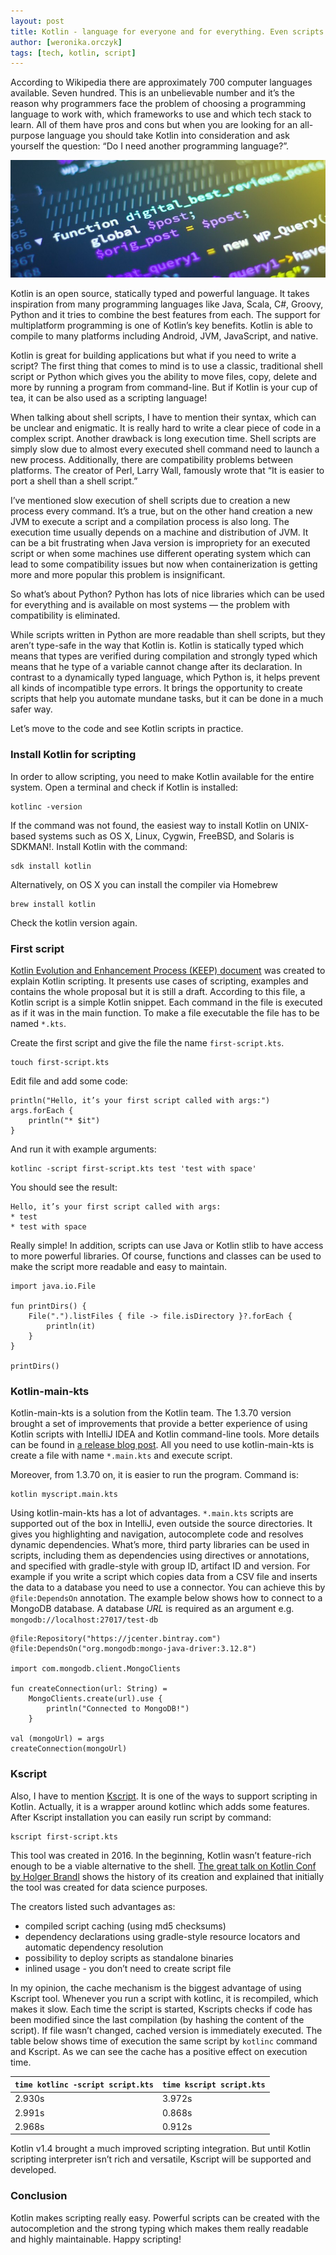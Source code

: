 ```yaml
---
layout: post
title: Kotlin - language for everyone and for everything. Even scripts.
author: [weronika.orczyk]
tags: [tech, kotlin, script]
---
```


According to Wikipedia there are approximately 700 computer languages available. Seven hundred.
This is an unbelievable number and it’s the reason why programmers face the problem of
choosing a programming language to work with, which frameworks to use and which tech stack to learn.
All of them have pros and cons but when you are looking for an all-purpose language you should take Kotlin
into consideration and ask yourself the question: “Do I need another programming language?”.

![scripting](/img/articles/2021-03-19-scripting.jpg)

Kotlin is an open source, statically typed and powerful language. It takes inspiration from many programming languages like Java,
Scala, C#, Groovy, Python and it tries to combine the best features from each. The support for multiplatform programming
is one of Kotlin’s key benefits. Kotlin is able to compile to many platforms including Android, JVM, JavaScript,
and native.

Kotlin is great for building applications but what if you need to write a script? The first thing that comes to mind is to use
a classic, traditional shell script or Python which gives you the ability to move files, copy, delete and more by running
a program from command-line. But if Kotlin is your cup of tea, it can be also used as a scripting language!

When talking about shell scripts, I have to mention their syntax, which can be unclear and enigmatic. It is really hard to write
a clear piece of code in a complex script. Another drawback is long execution time. Shell scripts are simply slow due to almost
every executed shell command need to launch a new process. Additionally, there are compatibility problems between platforms.
The creator of Perl, Larry Wall, famously wrote that “It is easier to port a shell than a shell script.”

I’ve mentioned slow execution of shell scripts due to creation a new process every command. It’s a true,
but on the other hand creation a new JVM to execute a script and a compilation process is also long. The execution time usually
depends on a machine and distribution of JVM. It can be a bit frustrating when Java version is impropriety for an executed script
or when some machines use different operating system which can lead to some compatibility issues but now when
containerization is getting more and more popular this problem is insignificant.

So what’s about Python? Python has lots of nice libraries which can be used for everything and is available on most
systems — the problem with compatibility is eliminated.

While scripts written in Python are more readable than shell scripts, but they aren’t type-safe in the way that Kotlin
is. Kotlin is statically typed which means that types are verified during compilation and strongly typed which means that
he type of a variable cannot change after its declaration. In contrast to a dynamically typed language, which Python is,
it helps prevent all kinds of incompatible type errors. It brings the opportunity to create scripts that help you automate
mundane tasks, but it can be done in a much safer way.

Let’s move to the code and see Kotlin scripts in practice.

### Install Kotlin for scripting
In order to allow scripting, you need to make Kotlin available for the entire system. Open a terminal and check if Kotlin is
installed:
```
kotlinc -version
```
If the command was not found, the easiest way to install Kotlin on UNIX-based systems such as OS X,
Linux, Cygwin, FreeBSD, and Solaris is SDKMAN!. Install Kotlin with the command:
```
sdk install kotlin
```

Alternatively, on OS X you can install the compiler via Homebrew
```
brew install kotlin
```
Check the kotlin version again.

### First script

[Kotlin Evolution and Enhancement Process (KEEP) document](https://github.com/Kotlin/KEEP/blob/master/proposals/scripting-support.md)
was created to explain Kotlin scripting. It presents use cases of scripting, examples and contains the whole proposal
but it is still a draft. According to this file, a Kotlin script is a simple Kotlin snippet. Each command in the file is
executed as if it was in the main function. To make a file executable the file has to be named `*.kts`.

Create the first script and give the file the name `first-script.kts`.
```
touch first-script.kts
```
Edit file and add some code:
```
println("Hello, it’s your first script called with args:")
args.forEach {
    println("* $it")
}
```
And run it with example arguments:
```
kotlinc -script first-script.kts test 'test with space'
```
You should see the result:
```
Hello, it’s your first script called with args:
* test
* test with space
```
Really simple! In addition, scripts can use Java or Kotlin stlib to have access to more powerful libraries.
Of course, functions and classes can be used to make the script more readable and easy to maintain.

```
import java.io.File

fun printDirs() {
    File(".").listFiles { file -> file.isDirectory }?.forEach {
        println(it)
    }
}

printDirs()
```

### Kotlin-main-kts
Kotlin-main-kts is a solution from the Kotlin team. The 1.3.70 version brought a set of improvements that
provide a better experience of using Kotlin scripts with IntelliJ IDEA and Kotlin command-line tools.
More details can be found in [a release blog post](https://blog.jetbrains.com/kotlin/2020/03/kotlin-1-3-70-released/).
All you need to use kotlin-main-kts is create a file with name `*.main.kts` and execute script.

Moreover, from 1.3.70 on, it is easier to run the program. Command is:

```
kotlin myscript.main.kts
```

Using kotlin-main-kts has a lot of advantages. `*.main.kts` scripts are supported out of the box in IntelliJ,
even outside the source directories. It gives you highlighting and navigation, autocomplete code
and resolves dynamic dependencies. What’s more, third party libraries can be used in scripts,
including them as dependencies using directives or annotations, and specified with gradle-style with group ID,
artifact ID and version. For example if you write a script which copies data from a CSV file and inserts the data
to a database you need to use a connector. You can achieve this by `@file:DependsOn` annotation. The example below shows
how to connect to a MongoDB database. A database _URL_ is required as an argument e.g. `mongodb://localhost:27017/test-db`

```
@file:Repository("https://jcenter.bintray.com")
@file:DependsOn("org.mongodb:mongo-java-driver:3.12.8")

import com.mongodb.client.MongoClients

fun createConnection(url: String) =
    MongoClients.create(url).use {
        println("Connected to MongoDB!")
    }

val (mongoUrl) = args
createConnection(mongoUrl)
```

### Kscript

Also, I have to mention [Kscript](https://github.com/holgerbrandl/kscript). It is one of the ways to support scripting in
Kotlin. Actually, it is a wrapper around kotlinc which adds some features. After Kscript installation you can easily run
script by command:
```
kscript first-script.kts
```

This tool was created in 2016. In the beginning, Kotlin wasn’t feature-rich enough to be a viable alternative to the
shell. [The great talk on Kotlin Conf by Holger Brandl](https://www.youtube.com/watch?v=cOJPKhlRa8c) shows the
history of its creation and explained that initially the tool was created for data science purposes.

The creators listed such advantages as:
* compiled script caching (using md5 checksums)
* dependency declarations using gradle-style resource locators and automatic dependency resolution
* possibility to deploy scripts as standalone binaries
* inlined usage - you don’t need to create script file

In my opinion, the cache mechanism is the biggest advantage of using Kscript tool. Whenever you run a script with kotlinc,
it is recompiled, which makes it slow. Each time the script is started, Kscripts checks if code has been modified since the last
compilation (by hashing the content of the script). If file wasn’t changed, cached version is immediately executed. The
table below shows time of execution the same script by ```kotlinc``` command and Kscript. As we can see the cache has a
positive effect on execution time.

| ```time kotlinc -script script.kts``` | ```time kscript script.kts``` |
|---------------------------------------|-------------------------------|
| 2.930s                                | 3.972s                        |
| 2.991s                                | 0.868s                        |
| 2.968s                                | 0.912s                        |


Kotlin v1.4 brought a much improved scripting integration. But until Kotlin scripting interpreter isn’t rich and
versatile, Kscript will be supported and developed.

### Conclusion
Kotlin makes scripting really easy. Powerful scripts can be created with the autocompletion and the strong typing which
makes them really readable and highly maintainable.
Happy scripting!
